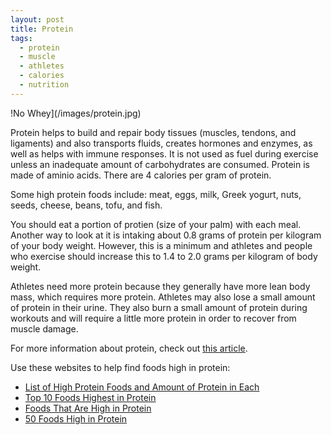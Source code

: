 ```yaml
---
layout: post
title: Protein
tags:
  - protein
  - muscle
  - athletes
  - calories
  - nutrition
---
```

!No Whey](/images/protein.jpg)

Protein helps to build and repair body tissues (muscles, tendons, and 
ligaments) and also transports fluids, creates hormones and enzymes, as well 
as helps with immune responses. It is not used as fuel during exercise unless 
an inadequate amount of carbohydrates are consumed. Protein is made of aminio 
acids. There are 4 calories per gram of protein. 

Some high protein foods include: meat, eggs, milk, Greek yogurt, nuts, seeds, cheese, beans, tofu, and fish. 

You should eat a portion of protien (size of your palm) with each meal. 
Another way to look at it is intaking about 0.8 grams of protein 
per kilogram of your body weight. However, this is a minimum and athletes and people 
who exercise should increase this to 1.4 to 2.0 grams per kilogram of body weight. 

Athletes need more protein because they generally have more lean body mass, 
which requires more protein. Athletes may also lose a small amount of protein 
in their urine. They also burn a small amount of protein during workouts and 
will require a little more protein in order to recover from muscle damage. 

For more information about protein, check out [this article](http://www.precisionnutrition.com/all-about-protein).

Use these websites to help find foods high in protein:

- [List of High Protein Foods and Amount of Protein in Each](http://lowcarbdiets.about.com/od/whattoeat/a/highproteinfood.htm)
- [Top 10 Foods Highest in Protein](http://www.healthaliciousness.com/articles/foods-highest-in-protein.php)
- [Foods That Are High in Protein](http://www.building-muscle101.com/food-high-in-protein.html)
- [50 Foods High in Protein](http://theconsciouslife.com/foods-high-in-protein.htm)
